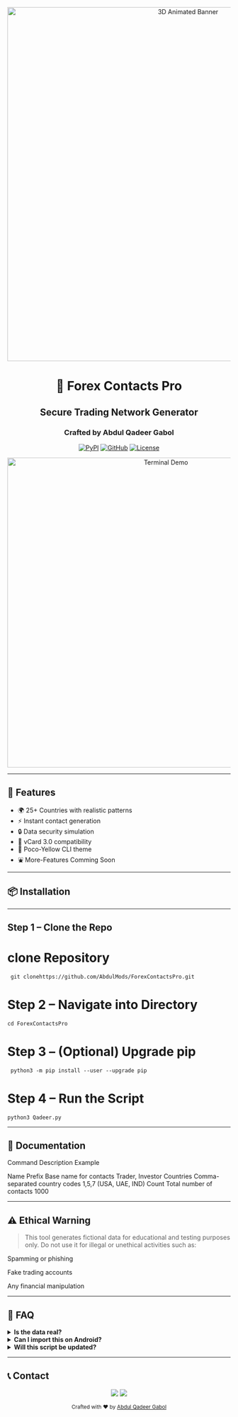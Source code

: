 

<!-- README.md -->
<p align="center">
  <img src="assets/animated_banner.gif" width="800" alt="3D Animated Banner">
</p>

<h1 align="center">💼 Forex Contacts Pro</h1>
<h2 align="center"> Secure Trading Network Generator</h2>
<h3 align="center">Crafted by Abdul Qadeer Gabol</h3>

<div align="center">
  
[![PyPI](https://img.shields.io/badge/Python-3.8%2B-red?style=for-the-badge&logo=python)](https://python.org)
[![GitHub](https://img.shields.io/badge/Version-2.2.0_β-black?style=for-the-badge&logo=github)](https://github.com/Mt5ModsbyQadeer/ForexContactsPro/releases)
[![License](https://img.shields.io/badge/License-MIT-red?style=for-the-badge)](LICENSE)

</div>

<div align="center">
  <img src="assets/terminal_demo.gif" width="700" alt="Terminal Demo">
</div>

---

## 🚀 Features
- 🌍 25+ Countries with realistic patterns
- ⚡ Instant contact generation
- 🔒 Data security simulation
- 📱 vCard 3.0 compatibility
- 🖤 Poco-Yellow CLI theme
- ⛲ More-Features Comming Soon

---


## 📦 Installation

---

## Step 1 – Clone the Repo

# clone Repository
```
 git clonehttps://github.com/AbdulMods/ForexContactsPro.git
```
# Step 2 – Navigate into Directory
```
cd ForexContactsPro
```
# Step 3 – (Optional) Upgrade pip
```
 python3 -m pip install --user --upgrade pip
```
# Step 4 – Run the Script
```
python3 Qadeer.py

 ```

---

## 📜 Documentation

Command	Description	Example

Name Prefix	Base name for contacts	Trader, Investor
Countries	Comma-separated country codes	1,5,7 (USA, UAE, IND)
Count	Total number of contacts	1000



---

## ⚠️ Ethical Warning

> This tool generates fictional data for educational and testing purposes only.
Do not use it for illegal or unethical activities such as:

Spamming or phishing

Fake trading accounts

Any financial manipulation





---


## 🧠 FAQ

<details>
  <summary><strong>Is the data real?</strong></summary>
  No. All names, numbers, and countries are fictional and randomly generated.
</details><details>
  <summary><strong>Can I import this on Android?</strong></summary>
  Yes, just copy the generated `.vcf` file and import it into your contacts app.
</details><details>
  <summary><strong>Will this script be updated?</strong></summary>
  Yes! GUI version, email generators, and flags are in progress.
</details>

---

## 📞 Contact

<p align="center">
  <a href="https://t.me/Mt5ModsbyQadeer"><img src="https://img.shields.io/badge/Telegram-@Mt5ModsbyQadeer-blue?style=for-the-badge&logo=telegram"></a>
  <a href="mailto:aqbaloch6201@gmail.com"><img src="https://img.shields.io/badge/Email-Contact-red?style=for-the-badge&logo=gmail"></a>
</p>


<div align="center">
  <sub>Crafted with ❤️ by <a href="https://t.me/Mt5ModsbyQadeer">Abdul Qadeer Gabol</a></sub>
</div>

